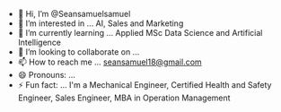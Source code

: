 - 👋 Hi, I’m @Seansamuelsamuel
- 👀 I’m interested in ... AI, Sales and Marketing
- 🌱 I’m currently learning ... Applied MSc Data Science and Artificial Intelligence
- 💞️ I’m looking to collaborate on ... 
- 📫 How to reach me ... [seansamuel18@gmail.com](https://www.linkedin.com/in/seansamuelsamuel/)
- 😄 Pronouns: ...
- ⚡ Fun fact: ... I'm a Mechanical Engineer, Certified Health and Safety Engineer, Sales Engineer, MBA in Operation Management

<!---
Seansamuelsamuel/Seansamuelsamuel is a ✨ special ✨ repository because its `README.md` (this file) appears on your GitHub profile.
You can click the Preview link to take a look at your changes.
--->
